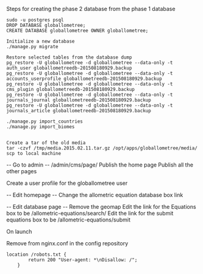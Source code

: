 
Steps for creating the phase 2 database from the phase 1 database

```
sudo -u postgres psql
DROP DATABASE globallometree;
CREATE DATABASE globallometree OWNER globallometree;

Initialize a new database
./manage.py migrate 

Restore selected tables from the database dump
pg_restore -U globallometree -d globallometree --data-only -t auth_user globallometreedb-201508180929.backup
pg_restore -U globallometree -d globallometree --data-only -t accounts_userprofile globallometreedb-201508180929.backup
pg_restore -U globallometree -d globallometree --data-only -t cms_plugin globallometreedb-201508180929.backup
pg_restore -U globallometree -d globallometree --data-only -t journals_journal globallometreedb-201508180929.backup
pg_restore -U globallometree -d globallometree --data-only -t journals_article globallometreedb-201508180929.backup

./manage.py import_countries
./manage.py import_biomes


Create a tar of the old media 
tar -czvf /tmp/media.2015.02.11.tar.gz /opt/apps/globallometree/media/
scp to local machine

```

-- Go to admin --
/admin/cms/page/
Publish the home page
Publish all the other pages

Create a user profile for the globallometree user

-- Edit homepage --
Change the allometric equation database box link

-- Edit database page --
Remove the geomap
Edit the link for the Equations box to be /allometric-equations/search/
Edit the link for the submit equations box to be /allometric-equations/submit


On launch

Remove from nginx.conf in the config repository
```
location /robots.txt {
        return 200 "User-agent: *\nDisallow: /";
    }
```
